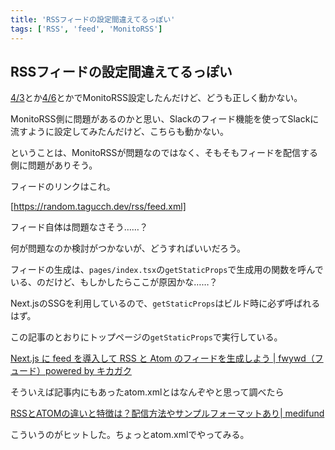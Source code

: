```yaml
---
title: 'RSSフィードの設定間違えてるっぽい'
tags: ['RSS', 'feed', 'MonitoRSS']
---
```


## RSSフィードの設定間違えてるっぽい

[4/3](/posts/2022-04-03/)とか[4/6](/posts/2022-04-06/)とかでMonitoRSS設定したんだけど、どうも正しく動かない。

MonitoRSS側に問題があるのかと思い、Slackのフィード機能を使ってSlackに流すように設定してみたんだけど、こちらも動かない。

ということは、MonitoRSSが問題なのではなく、そもそもフィードを配信する側に問題がありそう。

フィードのリンクはこれ。

[https://random.tagucch.dev/rss/feed.xml]

フィード自体は問題なさそう……？

何が問題なのか検討がつかないが、どうすればいいだろう。

フィードの生成は、`pages/index.tsx`の`getStaticProps`で生成用の関数を呼んでいる、のだけど、もしかしたらここが原因かな……？

Next.jsのSSGを利用しているので、`getStaticProps`はビルド時に必ず呼ばれるはず。

この記事のとおりにトップページの`getStaticProps`で実行している。

[Next\.js に feed を導入して RSS と Atom のフィードを生成しよう \| fwywd（フュード）powered by キカガク](https://fwywd.com/tech/next-feed-rss-atom)

そういえば記事内にもあったatom.xmlとはなんぞやと思って調べたら

[RSSとATOMの違いと特徴は？配信方法やサンプルフォーマットあり\| medifund](https://medifund.jp/seo/rss-atom)

こういうのがヒットした。ちょっとatom.xmlでやってみる。
